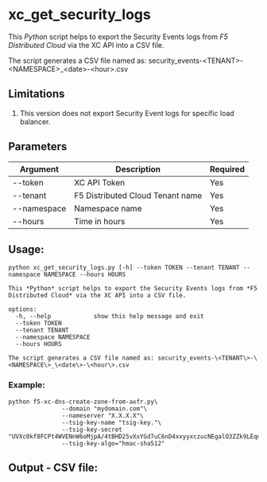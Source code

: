 # xc_get_security_logs

This *Python* script helps to export the Security Events logs from *F5 Distributed Cloud* via the XC API into a CSV file.

The script generates a CSV file named as: security_events-\<TENANT\>-\<NAMESPACE\>_\<date\>-\<hour\>.csv

## Limitations

1. This version does not export Security Event logs for specific load balancer.

## Parameters

| Argument | Description | Required |
|----------|-------------|----------|
| --token | XC API Token | Yes | 
| --tenant | F5 Distributed Cloud Tenant name | Yes |
| --namespace | Namespace name | Yes |
| --hours | Time in hours | Yes | 

## Usage:
```
python xc_get_security_logs.py [-h] --token TOKEN --tenant TENANT --namespace NAMESPACE --hours HOURS

This *Python* script helps to export the Security Events logs from *F5 Distributed Cloud* via the XC API into a CSV file.

options:
  -h, --help            show this help message and exit
  --token TOKEN
  --tenant TENANT
  --namespace NAMESPACE
  --hours HOURS

The script generates a CSV file named as: security_events-\<TENANT\>-\<NAMESPACE\>_\<date\>-\<hour\>.csv
```
### Example:
```
python f5-xc-dns-create-zone-from-axfr.py\
               --domain "mydomain.com"\
               --nameserver "X.X.X.X"\
               --tsig-key-name "tsig-key."\
               --tsig-key-secret "UVXc0kf8FCPt4WVENnW6oMjpA/4tBHD25vXxYGd7uC6nD4xxyyxczucNEgalO3ZZk9LEqukeweZkZT3ajECIrg=="\
               --tsig-key-algo="hmac-sha512"
```

## Output - CSV file:
